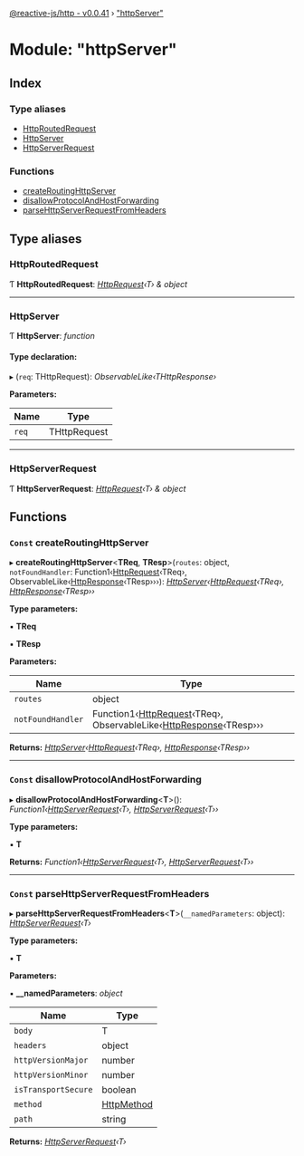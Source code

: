 [@reactive-js/http - v0.0.41](../README.md) › ["httpServer"](_httpserver_.md)

# Module: "httpServer"

## Index

### Type aliases

* [HttpRoutedRequest](_httpserver_.md#httproutedrequest)
* [HttpServer](_httpserver_.md#httpserver)
* [HttpServerRequest](_httpserver_.md#httpserverrequest)

### Functions

* [createRoutingHttpServer](_httpserver_.md#const-createroutinghttpserver)
* [disallowProtocolAndHostForwarding](_httpserver_.md#const-disallowprotocolandhostforwarding)
* [parseHttpServerRequestFromHeaders](_httpserver_.md#const-parsehttpserverrequestfromheaders)

## Type aliases

###  HttpRoutedRequest

Ƭ **HttpRoutedRequest**: *[HttpRequest](_http_.md#httprequest)‹T› & object*

___

###  HttpServer

Ƭ **HttpServer**: *function*

#### Type declaration:

▸ (`req`: THttpRequest): *ObservableLike‹THttpResponse›*

**Parameters:**

Name | Type |
------ | ------ |
`req` | THttpRequest |

___

###  HttpServerRequest

Ƭ **HttpServerRequest**: *[HttpRequest](_http_.md#httprequest)‹T› & object*

## Functions

### `Const` createRoutingHttpServer

▸ **createRoutingHttpServer**<**TReq**, **TResp**>(`routes`: object, `notFoundHandler`: Function1‹[HttpRequest](_http_.md#httprequest)‹TReq›, ObservableLike‹[HttpResponse](_http_.md#httpresponse)‹TResp›››): *[HttpServer](_httpserver_.md#httpserver)‹[HttpRequest](_http_.md#httprequest)‹TReq›, [HttpResponse](_http_.md#httpresponse)‹TResp››*

**Type parameters:**

▪ **TReq**

▪ **TResp**

**Parameters:**

Name | Type |
------ | ------ |
`routes` | object |
`notFoundHandler` | Function1‹[HttpRequest](_http_.md#httprequest)‹TReq›, ObservableLike‹[HttpResponse](_http_.md#httpresponse)‹TResp››› |

**Returns:** *[HttpServer](_httpserver_.md#httpserver)‹[HttpRequest](_http_.md#httprequest)‹TReq›, [HttpResponse](_http_.md#httpresponse)‹TResp››*

___

### `Const` disallowProtocolAndHostForwarding

▸ **disallowProtocolAndHostForwarding**<**T**>(): *Function1‹[HttpServerRequest](_httpserver_.md#httpserverrequest)‹T›, [HttpServerRequest](_httpserver_.md#httpserverrequest)‹T››*

**Type parameters:**

▪ **T**

**Returns:** *Function1‹[HttpServerRequest](_httpserver_.md#httpserverrequest)‹T›, [HttpServerRequest](_httpserver_.md#httpserverrequest)‹T››*

___

### `Const` parseHttpServerRequestFromHeaders

▸ **parseHttpServerRequestFromHeaders**<**T**>(`__namedParameters`: object): *[HttpServerRequest](_httpserver_.md#httpserverrequest)‹T›*

**Type parameters:**

▪ **T**

**Parameters:**

▪ **__namedParameters**: *object*

Name | Type |
------ | ------ |
`body` | T |
`headers` | object |
`httpVersionMajor` | number |
`httpVersionMinor` | number |
`isTransportSecure` | boolean |
`method` | [HttpMethod](../enums/_http_.httpmethod.md) |
`path` | string |

**Returns:** *[HttpServerRequest](_httpserver_.md#httpserverrequest)‹T›*
